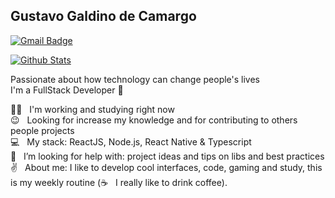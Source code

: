 ## Gustavo Galdino de Camargo

[![Gmail Badge](https://img.shields.io/badge/-camargo25.gustavo@gmail.com-6633cc?style=flat-square&logo=Gmail&logoColor=white&link=mailto:camargo25.gustavo@gmail.com)](mailto:camargo25.gustavo@gmail.com)

[![Github Stats](https://github-readme-stats.vercel.app/api?username=gustaacamargo&count_private=true&hide=prs,issues)](https://github.com/gustaacamargo)

Passionate about how technology can change people's lives\
I'm a FullStack Developer :rocket:

 :man_technologist:  &nbsp; I'm working and studying right now\
 :wink: &nbsp; Looking for increase my knowledge and for contributing to others people projects\
 :computer: &nbsp; My stack: ReactJS, Node.js, React Native & Typescript\
 :mag_right: &nbsp; I’m looking for help with: project ideas and tips on libs and best practices \
 :v: &nbsp; About me: I like to develop cool interfaces, code, gaming and study, this is my weekly routine (:coffee: &nbsp; I really like to drink coffee).

